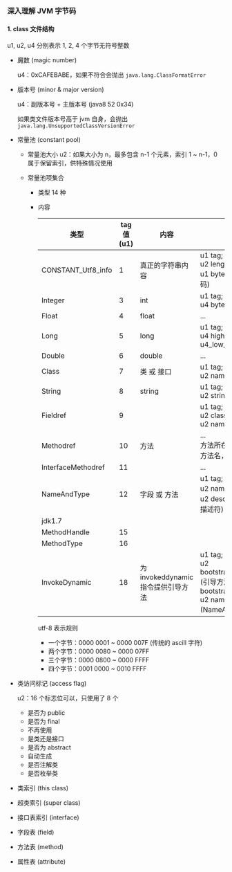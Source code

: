 ### 深入理解 JVM 字节码



#### 1. class 文件结构

u1, u2, u4 分别表示 1, 2, 4 个字节无符号整数

- 魔数 (magic number)

  u4：0xCAFEBABE，如果不符合会抛出 `java.lang.ClassFormatError`

- 版本号 (minor & major version)

  u4：副版本号 + 主版本号 (java8  52  0x34)

  如果类文件版本号高于 jvm 自身，会抛出 `java.lang.UnsupportedClassVersionError`

- 常量池 (constant pool)

  - 常量池大小 u2：如果大小为 n，最多包含 n-1 个元素，索引 1 ~ n-1，0 属于保留索引，供特殊情况使用

  - 常量池项集合

    - 类型 14 种

    - 内容

      | 类型               | tag 值 (u1) | 内容                               | 结构                                                         |
      | ------------------ | ----------- | ---------------------------------- | ------------------------------------------------------------ |
      | CONSTANT_Utf8_info | 1           | 真正的字符串内容                   | u1 tag;<br/>u2 length;<br/>u1 bytes[length];  (MUTF-8编码)   |
      | Integer            | 3           | int                                | u1 tag; <br/>u4 bytes;                                       |
      | Float              | 4           | float                              | ...                                                          |
      | Long               | 5           | long                               | u1 tag; <br />u4 high_bytes; <br/>u4_low_bytes;              |
      | Double             | 6           | double                             | ...                                                          |
      | Class              | 7           | 类 或 接口                         | u1 tag;<br />u2 name_index; (utf8)                           |
      | String             | 8           | string                             | u1 tag;<br />u2 string_index; (utf8)                         |
      | Fieldref           | 9           |                                    | u1 tag;<br />u2 class_index;<br />u2 name_and_type_index;    |
      | Methodref          | 10          | 方法                               | ...<br />方法所在类信息<br />方法名，参数，返回值类型        |
      | InterfaceMethodref | 11          |                                    | ...                                                          |
      | NameAndType        | 12          | 字段 或 方法                       | u1 tag;<br />u2 name_index; (utf8，名称)<br />u2 descriptor_index; (utf8，描述符) |
      | jdk1.7             |             |                                    |                                                              |
      | MethodHandle       | 15          |                                    |                                                              |
      | MethodType         | 16          |                                    |                                                              |
      | InvokeDynamic      | 18          | 为 invokeddynamic 指令提供引导方法 | u1 tag;<br />u2 bootstrap_method_attr_index; (引导方法表 bootstrap_methods[])<br />u2 name_and_type_index; (NameAndType 方法描述符) |

      utf-8 表示规则

      - 一个字节：0000 0001 ~ 0000 007F  (传统的 ascill 字符)
      - 两个字节：0000 0080 ~ 0000 07FF
      - 三个字节：0000 0800 ~ 0000 FFFF
      - 四个字节：0001 0000 ~ 0010 FFFF

- 类访问标记 (access flag) 

  u2：16 个标志位可以，只使用了 8 个

  - 是否为 public
  - 是否为 final
  - 不再使用
  - 是类还是接口
  - 是否为 abstract
  - 自动生成
  - 是否注解类
  - 是否枚举类

- 类索引 (this class)

- 超类索引 (super class)

- 接口表索引 (interface)

- 字段表 (field)

- 方法表 (method)

- 属性表 (attribute)

